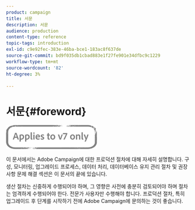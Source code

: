 ```yaml
---
product: campaign
title: 서문
description: 서문
audience: production
content-type: reference
topic-tags: introduction
exl-id: c9e92fec-383e-46ba-bce1-183ac8f637de
source-git-commit: bd9f035db1cbad883e1f27fe901e34dfbc9c1229
workflow-type: tm+mt
source-wordcount: '82'
ht-degree: 3%

---
```


# 서문{#foreword}

![](../../assets/v7-only.svg)

이 문서에서는 Adobe Campaign에 대한 프로덕션 절차에 대해 자세히 설명합니다. 구성, 모니터링, 업그레이드 프로세스, 데이터 처리, 데이터베이스 유지 관리 절차 및 권장 사항 문제 해결 섹션은 이 문서의 끝에 있습니다.

생산 절차는 신중하게 수행되어야 하며, 그 영향은 사전에 충분히 검토되어야 하며 절차는 엄격하게 수행되어야 한다. 전문가 사용자만 수행해야 합니다. 프로덕션 절차, 특히 업그레이드 후 단계를 시작하기 전에 Adobe Campaign에 문의하는 것이 좋습니다.
